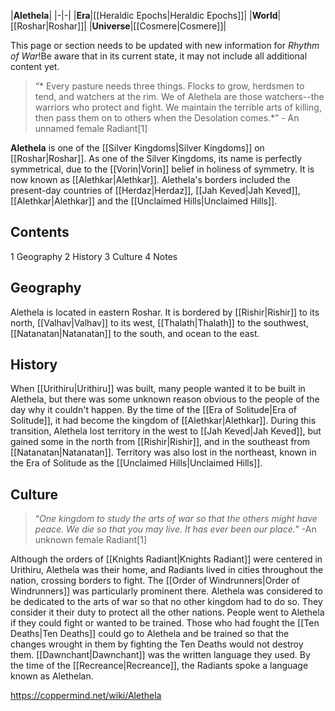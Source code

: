 |**Alethela**|
|-|-|
|**Era**|[[Heraldic Epochs\|Heraldic Epochs]]|
|**World**|[[Roshar\|Roshar]]|
|**Universe**|[[Cosmere\|Cosmere]]|

This page or section needs to be updated with new information for *Rhythm of War*!Be aware that in its current state, it may not include all additional content yet.

>“* Every pasture needs three things. Flocks to grow, herdsmen to tend, and watchers at the rim. We of Alethela are those watchers--the warriors who protect and fight. We maintain the terrible arts of killing, then pass them on to others when the Desolation comes.*”
\- An unnamed female Radiant[1]


**Alethela** is one of the [[Silver Kingdoms\|Silver Kingdoms]] on [[Roshar\|Roshar]]. As one of the Silver Kingdoms, its name is perfectly symmetrical, due to the [[Vorin\|Vorin]] belief in holiness of symmetry. It is now known as [[Alethkar\|Alethkar]]. Alethela's borders included the present-day countries of [[Herdaz\|Herdaz]], [[Jah Keved\|Jah Keved]], [[Alethkar\|Alethkar]] and the [[Unclaimed Hills\|Unclaimed Hills]].

## Contents

1 Geography
2 History
3 Culture
4 Notes


## Geography
Alethela is located in eastern Roshar. It is bordered by [[Rishir\|Rishir]] to its north, [[Valhav\|Valhav]] to its west, [[Thalath\|Thalath]] to the southwest, [[Natanatan\|Natanatan]] to the south, and ocean to the east.

## History
When [[Urithiru\|Urithiru]] was built, many people wanted it to be built in Alethela, but there was some unknown reason obvious to the people of the day why it couldn't happen.
By the time of the [[Era of Solitude\|Era of Solitude]], it had become the kingdom of [[Alethkar\|Alethkar]]. During this transition, Alethela lost territory in the west to [[Jah Keved\|Jah Keved]], but gained some in the north from [[Rishir\|Rishir]], and in the southeast from [[Natanatan\|Natanatan]]. Territory was also lost in the northeast, known in the Era of Solitude as the [[Unclaimed Hills\|Unclaimed Hills]].

## Culture
>“*One kingdom to study the arts of war so that the others might have peace. We die so that you may live. It has ever been our place.*”
\-An unknown female Radiant[1]


Although the orders of [[Knights Radiant\|Knights Radiant]] were centered in Urithiru, Alethela was their home, and Radiants lived in cities throughout the nation, crossing borders to fight. The [[Order of Windrunners\|Order of Windrunners]] was particularly prominent there. Alethela was considered to be dedicated to the arts of war so that no other kingdom had to do so. They consider it their duty to protect all the other nations. People went to Alethela if they could fight or wanted to be trained. Those who had fought the [[Ten Deaths\|Ten Deaths]] could go to Alethela and be trained so that the changes wrought in them by fighting the Ten Deaths would not destroy them.
[[Dawnchant\|Dawnchant]] was the written language they used. By the time of the [[Recreance\|Recreance]], the Radiants spoke a language known as Alethelan.



https://coppermind.net/wiki/Alethela